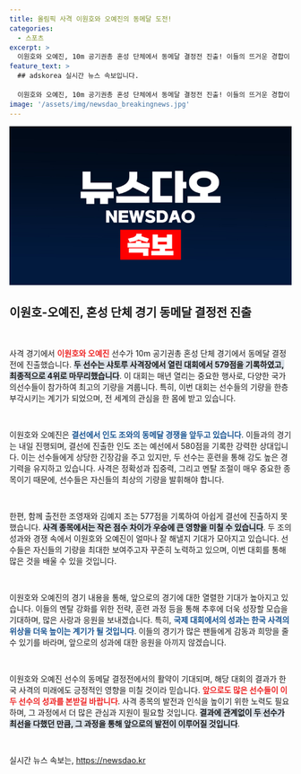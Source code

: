 ```yaml
---
title: 올림픽 사격 이원호와 오예진의 동메달 도전!
categories:
  - 스포츠
excerpt: >
  이원호와 오예진, 10m 공기권총 혼성 단체에서 동메달 결정전 진출! 이들의 뜨거운 경합이 기대되는 가운데, 내일 인도 팀과의 대결이 펼쳐집니다. 과연 승자의 영광은 누구에게? 클릭해 확인하세요!
feature_text: >
  ## adskorea 실시간 뉴스 속보입니다.

  이원호와 오예진, 10m 공기권총 혼성 단체에서 동메달 결정전 진출! 이들의 뜨거운 경합이 기대되는 가운데, 내일 인도 팀과의 대결이 펼쳐집니다. 과연 승자의 영광은 누구에게? 클릭해 확인하세요!
image: '/assets/img/newsdao_breakingnews.jpg'
---
```


<p><img src="/assets/img/newsdao_breakingnews.jpg" alt="adskorea 속보" /></p>

<h2 data-ke-size="size26">이원호-오예진, 혼성 단체 경기 동메달 결정전 진출</h2>

<p data-ke-size="size16">&nbsp;</p>

<p>사격 경기에서 <b><span style="color: #ee2323;">이원호와 오예진</span></b> 선수가 10m 공기권총 혼성 단체 경기에서 동메달 결정전에 진출했습니다. <b><span style="background-color: #21538527;">두 선수는 샤토루 사격장에서 열린 대회에서 579점을 기록하였고, 최종적으로 4위로 마무리했습니다</span></b>. 이 대회는 매년 열리는 중요한 행사로, 다양한 국가의선수들이 참가하여 최고의 기량을 겨룹니다. 특히, 이번 대회는 선수들의 기량을 한층 부각시키는 계기가 되었으며, 전 세계의 관심을 한 몸에 받고 있습니다. </p>

<p data-ke-size="size16">&nbsp;</p>

<p>이원호와 오예진은 <b><span style="color: #1a5490;">결선에서 인도 조와의 동메달 경쟁을 앞두고 있습니다</span></b>. 이들과의 경기는 내일 진행되며, 결선에 진출한 인도 조는 예선에서 580점을 기록한 강력한 상대입니다. 이는 선수들에게 상당한 긴장감을 주고 있지만, 두 선수는 훈련을 통해 강도 높은 경기력을 유지하고 있습니다. 사격은 정확성과 집중력, 그리고 멘탈 조절이 매우 중요한 종목이기 때문에, 선수들은 자신들의 최상의 기량을 발휘해야 합니다.</p>

<p data-ke-size="size16">&nbsp;</p>

<p>한편, 함께 출전한 조영재와 김예지 조는 577점을 기록하여 아쉽게 결선에 진출하지 못했습니다. <b><span style="background-color: #21538527;">사격 종목에서는 작은 점수 차이가 우승에 큰 영향을 미칠 수 있습니다</span></b>. 두 조의 성과와 경쟁 속에서 이원호와 오예진이 얼마나 잘 해낼지 기대가 모아지고 있습니다. 선수들은 자신들의 기량을 최대한 보여주고자 꾸준히 노력하고 있으며, 이번 대회를 통해 많은 것을 배울 수 있을 것입니다.</p>

<p data-ke-size="size16">&nbsp;</p>

<p>이원호와 오예진의 경기 내용을 통해, 앞으로의 경기에 대한 열렬한 기대가 높아지고 있습니다. 이들의 멘탈 강화를 위한 전략, 훈련 과정 등을 통해 추후에 더욱 성장할 모습을 기대하며, 많은 사랑과 응원을 보내겠습니다. 특히, <b><span style="color: #1a5490;">국제 대회에서의 성과는 한국 사격의 위상을 더욱 높이는 계기가 될 것입니다</span></b>. 이들의 경기가 많은 팬들에게 감동과 희망을 줄 수 있기를 바라며, 앞으로의 성과에 대한 응원을 아끼지 않겠습니다. </p>

<p data-ke-size="size16">&nbsp;</p>

<p>이원호와 오예진 선수의 동메달 결정전에서의 활약이 기대되며, 해당 대회의 결과가 한국 사격의 미래에도 긍정적인 영향을 미칠 것이라 믿습니다. <b><span style="color: #ee2323;">앞으로도 많은 선수들이 이 두 선수의 성과를 본받길 바랍니다</span></b>. 사격 종목의 발전과 인식을 높이기 위한 노력도 필요하며, 그 과정에서 더 많은 관심과 지원이 필요할 것입니다. <b><span style="background-color: #21538527;">결과에 관계없이 두 선수가 최선을 다했던 만큼, 그 과정을 통해 앞으로의 발전이 이루어질 것입니다</span></b>. </p>

<p data-ke-size="size16">&nbsp;</p>
실시간 뉴스 속보는, <a href="https://newsdao.kr" rel="dofollow">https://newsdao.kr</a>


